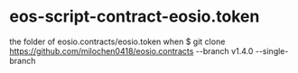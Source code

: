 # eos-script-contract-eosio.token
the folder of eosio.contracts/eosio.token  when $ git clone https://github.com/milochen0418/eosio.contracts --branch v1.4.0 --single-branch
